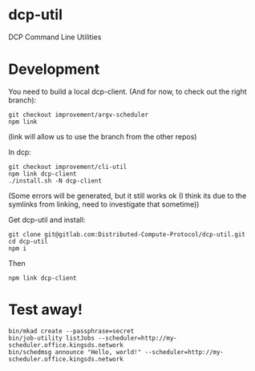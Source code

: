 # dcp-util

DCP Command Line Utilities

# Development

You need to build a local dcp-client. (And for now, to check out the right branch):

    git checkout improvement/argv-scheduler
    npm link
    
(link will allow us to use the branch from the other repos)

In dcp:

    git checkout improvement/cli-util
    npm link dcp-client
    ./install.sh -N dcp-client

   (Some errors will be generated, but it still works ok (I think its due to the symlinks from linking, need to investigate that sometime))

Get dcp-util and install:

    git clone git@gitlab.com:Distributed-Compute-Protocol/dcp-util.git
    cd dcp-util
    npm i

Then
    
    npm link dcp-client

# Test away!

```
bin/mkad create --passphrase=secret
bin/job-utility listJobs --scheduler=http://my-scheduler.office.kingsds.network
bin/schedmsg announce "Hello, world!" --scheduler=http://my-scheduler.office.kingsds.network
```
